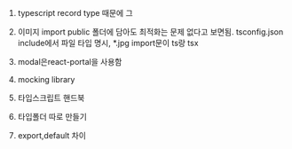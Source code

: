 1. typescript record type 때문에 그

2. 이미지 import
   public 폴더에 담아도 최적화는 문제 없다고 보면됨.
   tsconfig.json
   include에서 파일 타입 명시, \*.jpg
   import문이 ts랑 tsx

3. modal은react-portal을 사용함

4. mocking library

5. 타입스크립트 핸드북

6. 타입폴더 따로 만들기

7. export,default 차이
